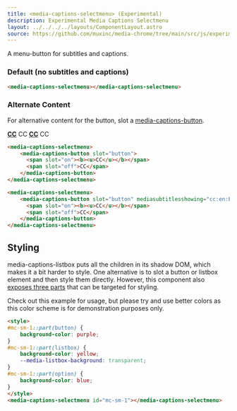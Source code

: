 ```yaml
---
title: <media-captions-selectmenu> (Experimental)
description: Experimental Media Captions Selectmenu
layout: ../../../../layouts/ComponentLayout.astro
source: https://github.com/muxinc/media-chrome/tree/main/src/js/experimental/media-captions-selectmenu.js
---
```


A menu-button for subtitles and captions.

### Default (no subtitles and captions)

<media-captions-selectmenu></media-captions-selectmenu>

```html
<media-captions-selectmenu></media-captions-selectmenu>
```

### Alternate Content

For alternative content for the button, slot a [media-captions-button](./media-captions-button).

<media-captions-selectmenu>
    <media-captions-button slot="button">
      <span slot="on"><b><u>CC</u></b></span>
      <span slot="off">CC</span>
    </media-captions-button>
</media-captions-selectmenu>

<media-captions-selectmenu>
    <media-captions-button slot="button" mediasubtitlessshowing="cc:en:English%20Closed%20Captions">
      <span slot="on"><b><u>CC</u></b></span>
      <span slot="off">CC</span>
    </media-captions-button>
</media-captions-selectmenu>

```html
<media-captions-selectmenu>
    <media-captions-button slot="button">
      <span slot="on"><b><u>CC</u></b></span>
      <span slot="off">CC</span>
    </media-captions-button>
</media-captions-selectmenu>

<media-captions-selectmenu>
    <media-captions-button slot="button" mediasubtitlesshowing="cc:en:English%20Closed%20Captions">
      <span slot="on"><b><u>CC</u></b></span>
      <span slot="off">CC</span>
    </media-captions-button>
</media-captions-selectmenu>
```

## Styling

media-captions-listbox puts all the children in its shadow DOM, which makes it a bit harder to style. One alternative is to slot a button or listbox element and then style them directly. However, this component also [exposes three parts](#exposed-parts) that can be targeted for styling.

Check out this example for usage, but please try and use better colors as this color scheme is for demonstration purposes only.

<style>
#mc-sm-1::part(button) {
    background-color: purple;
}
#mc-sm-1::part(listbox) {
    background-color: yellow;
    --media-listbox-background: transparent;
}
#mc-sm-1::part(option) {
    background-color: blue;
}
</style>
<media-captions-selectmenu id="mc-sm-1"></media-captions-selectmenu>

```html
<style>
#mc-sm-1::part(button) {
    background-color: purple;
}
#mc-sm-1::part(listbox) {
    background-color: yellow;
    --media-listbox-background: transparent;
}
#mc-sm-1::part(option) {
    background-color: blue;
}
</style>
<media-captions-selectmenu id="mc-sm-1"></media-captions-selectmenu>
```
